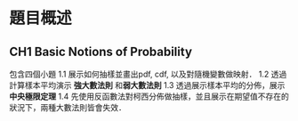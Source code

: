 # 題目概述
## **CH1 Basic Notions of Probability**
包含四個小題
1.1 展示如何抽樣並畫出pdf, cdf, 以及對隨機變數做映射．
1.2 透過計算樣本平均演示 **強大數法則** 和**弱大數法則**
1.3 透過展示樣本平均的分佈，展示 **中央極限定理**
1.4 先使用反函數法對柯西分佈做抽樣，並且展示在期望值不存在的狀況下，兩種大數法則皆會失效．
